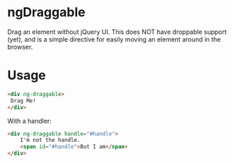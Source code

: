 ngDraggable
===========

Drag an element without jQuery UI. This does NOT have droppable support (yet), and is a simple directive for easily moving an element around in the browser.

# Usage
```html
<div ng-draggable>
 Drag Me!
</div>
```

With a handler:

```html
<div ng-draggable handle="#handle">
    I'm not the handle.
    <span id="#handle">But I am</span>
</div>
```
